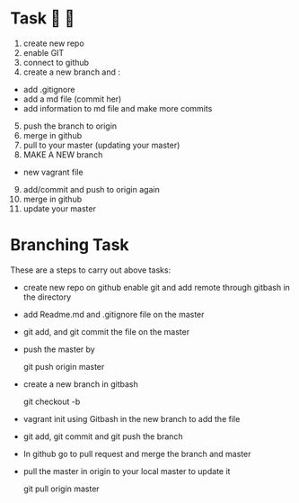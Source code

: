 # Task :bread: :taco:

1) create new repo
2) enable GIT
3) connect to github
4) create a new branch and :
  - add .gitignore
  - add a md file (commit her)
  - add information to md file and make more commits
5) push the branch to origin
6) merge in github
7) pull to your master (updating your master)
8) MAKE A NEW branch
  - new vagrant file
9) add/commit and push to origin again
10) merge in github
11) update your master


# Branching Task

These are a steps to carry out above tasks:

- create new repo on github
enable git and add remote through gitbash in the directory

- add Readme.md and .gitignore file on the master

- git add, and git commit the file on the master

- push the master by

    git push origin master



- create a new branch in gitbash

    git checkout -b <branch name>

- vagrant init using Gitbash in the new branch to add the file

-  git add, git commit and git push the branch

- In github go to pull request and merge the branch and master

- pull the master in origin to your local master to update it

    git pull origin master
